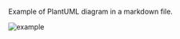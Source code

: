 Example of PlantUML diagram in a markdown file.

![example](http://www.plantuml.com/plantuml/proxy?cache=no&src=https://github.com/AndreiGanichev/PlantUML-Practice/blob/main/Example.puml)